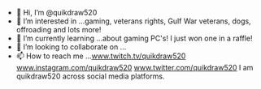 - 👋 Hi, I’m @quikdraw520
- 👀 I’m interested in ...gaming, veterans rights, Gulf War veterans, dogs, offroading and lots more!
- 🌱 I’m currently learning ...about gaming PC's! I just won one in a raffle!
- 💞️ I’m looking to collaborate on ...
- 📫 How to reach me ...www.twitch.tv/quikdraw520 www.instagram.com/quikdraw520 www.twitter.com/quikdraw520 I am quikdraw520 across social media platforms.

<!---
quikdraw520/quikdraw520 is a ✨ special ✨ repository because its `README.md` (this file) appears on your GitHub profile.
You can click the Preview link to take a look at your changes.
--->
